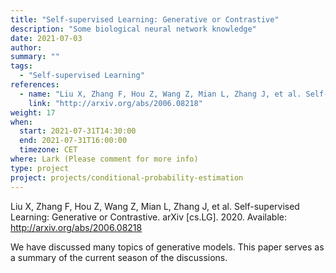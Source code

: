 ```yaml
---
title: "Self-supervised Learning: Generative or Contrastive"
description: "Some biological neural network knowledge"
date: 2021-07-03
author:
summary: ""
tags:
  - "Self-supervised Learning"
references:
  - name: "Liu X, Zhang F, Hou Z, Wang Z, Mian L, Zhang J, et al. Self-supervised Learning: Generative or Contrastive. arXiv [cs.LG]. 2020. Available: http://arxiv.org/abs/2006.08218"
    link: "http://arxiv.org/abs/2006.08218"
weight: 17
when:
  start: 2021-07-31T14:30:00
  end: 2021-07-31T16:00:00
  timezone: CET
where: Lark (Please comment for more info)
type: project
project: projects/conditional-probability-estimation
---
```


Liu X, Zhang F, Hou Z, Wang Z, Mian L, Zhang J, et al. Self-supervised Learning: Generative or Contrastive. arXiv [cs.LG]. 2020. Available: http://arxiv.org/abs/2006.08218

We have discussed many topics of generative models. This paper serves as a summary of the current season of the discussions.